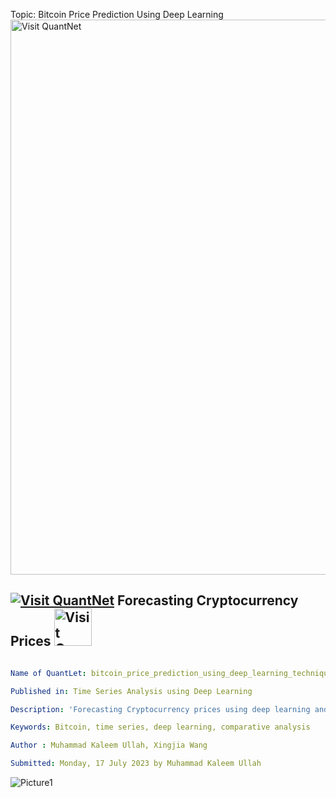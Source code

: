 Topic: Bitcoin Price Prediction Using Deep Learning
[<img src="https://github.com/QuantLet/Styleguide-and-FAQ/blob/master/pictures/banner.png" width="888" alt="Visit QuantNet">](http://quantlet.de/)

## [<img src="https://github.com/QuantLet/Styleguide-and-FAQ/blob/master/pictures/qloqo.png" alt="Visit QuantNet">](http://quantlet.de/) **Forecasting Cryptocurrency Prices** [<img src="https://github.com/QuantLet/Styleguide-and-FAQ/blob/master/pictures/QN2.png" width="60" alt="Visit QuantNet 2.0">](http://quantlet.de/)

```yaml

Name of QuantLet: bitcoin_price_prediction_using_deep_learning_techniques

Published in: Time Series Analysis using Deep Learning

Description: 'Forecasting Cryptocurrency prices using deep learning and traditional methods of time series analysis'

Keywords: Bitcoin, time series, deep learning, comparative analysis

Author : Muhammad Kaleem Ullah, Xingjia Wang

Submitted: Monday, 17 July 2023 by Muhammad Kaleem Ullah

```
![Picture1]([MVAresponsesurface_1.png](https://github.com/Muhammad-Kaleem-Ullah/DEDA_class_SoSe2023/blob/main/bitcoin_price_prediction_using_deep_learning_techniques/plots/history_new.png)https://github.com/Muhammad-Kaleem-Ullah/DEDA_class_SoSe2023/blob/main/bitcoin_price_prediction_using_deep_learning_techniques/plots/history_new.png)
